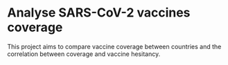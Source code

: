 # Analyse SARS-CoV-2 vaccines coverage

This project aims to compare vaccine coverage between countries and the correlation between coverage and vaccine hesitancy.
